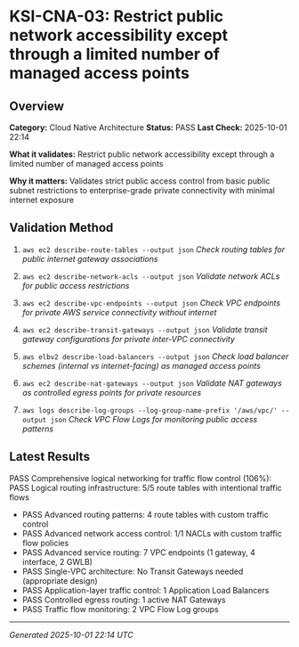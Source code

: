 # KSI-CNA-03: Restrict public network accessibility except through a limited number of managed access points

## Overview

**Category:** Cloud Native Architecture
**Status:** PASS
**Last Check:** 2025-10-01 22:14

**What it validates:** Restrict public network accessibility except through a limited number of managed access points

**Why it matters:** Validates strict public access control from basic public subnet restrictions to enterprise-grade private connectivity with minimal internet exposure

## Validation Method

1. `aws ec2 describe-route-tables --output json`
   *Check routing tables for public internet gateway associations*

2. `aws ec2 describe-network-acls --output json`
   *Validate network ACLs for public access restrictions*

3. `aws ec2 describe-vpc-endpoints --output json`
   *Check VPC endpoints for private AWS service connectivity without internet*

4. `aws ec2 describe-transit-gateways --output json`
   *Validate transit gateway configurations for private inter-VPC connectivity*

5. `aws elbv2 describe-load-balancers --output json`
   *Check load balancer schemes (internal vs internet-facing) as managed access points*

6. `aws ec2 describe-nat-gateways --output json`
   *Validate NAT gateways as controlled egress points for private resources*

7. `aws logs describe-log-groups --log-group-name-prefix '/aws/vpc/' --output json`
   *Check VPC Flow Logs for monitoring public access patterns*

## Latest Results

PASS Comprehensive logical networking for traffic flow control (106%): PASS Logical routing infrastructure: 5/5 route tables with intentional traffic flows
- PASS Advanced routing patterns: 4 route tables with custom traffic control
- PASS Advanced network access control: 1/1 NACLs with custom traffic flow policies
- PASS Advanced service routing: 7 VPC endpoints (1 gateway, 4 interface, 2 GWLB)
- PASS Single-VPC architecture: No Transit Gateways needed (appropriate design)
- PASS Application-layer traffic control: 1 Application Load Balancers
- PASS Controlled egress routing: 1 active NAT Gateways
- PASS Traffic flow monitoring: 2 VPC Flow Log groups

---
*Generated 2025-10-01 22:14 UTC*